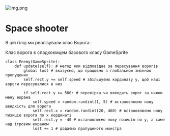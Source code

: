 ![img.png](img%2Fimg.png)

# Space shooter

В цій гілці ми реалізували клас Ворога:

Клас ворога є спадкоємцем базового класу GameSprite

```
class Enemy(GameSprite):
    def update(self): # метод яки відповідає за пересування ворогів
        global lost # вказуємо, що працюємо з глобальною змінною пропущених
        self.rect.y += self.speed # збільшуємо кординату y, щоб наші вороги пересувалися в низ

        if self.rect.y >= 500: # перевірка чи виходить ворог за нижню межу екрана
            self.speed = random.randint(1, 5) # встановлюємо нову швидкість для ворога 
            self.rect.x = random.randint(20, 460) # встановлюємо нову пизицію ворога по х кординаті
            self.rect.y = -40 # встановлюємо нову позицію по у, а саме над ігровим екраном
            lost += 1 # додаємо пропущеного монстра
```

